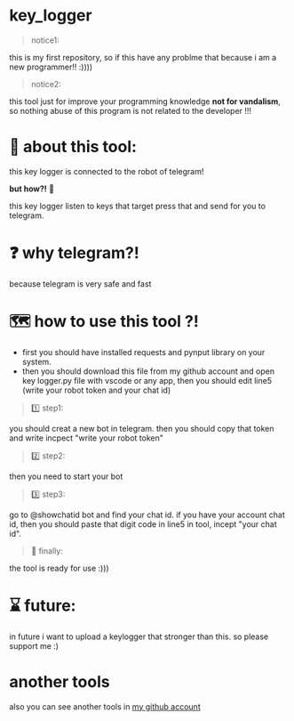 # key_logger


> notice1:

this is my first repository, so if this have any problme that because i am a new programmer!! :))))


> notice2:

this tool just for improve your programming knowledge **not for vandalism**, so nothing abuse of this program is not related to the developer !!!




# 🤖 about this tool: 

this key logger is connected to the robot of telegram!

**but how?!** :thinking:


this key logger listen to keys that target press that and send for you to telegram.

# :question: why telegram?!


because telegram is very safe and fast

# :world_map: how to use this tool ?!

- first you should have installed requests and pynput library on your system.
- then you should download this file from my github account and open key logger.py file with vscode or any app, then you should edit line5 (write your robot token and your chat id)


> :one: step1:

you should creat a new bot in telegram. then you should copy that token and write incpect "write your robot token"

> :two: step2:

then you need to start your bot

> :three: step3:

go to @showchatid bot and find your chat id. if you have your account chat id, then you should paste that digit code in line5 in tool, incept "your chat id".

> :checkered_flag: finally:

the tool is ready for use :)))


# :hourglass: future:

in future i want to upload a keylogger that stronger than this. so please support me :)

# another tools

also you can see another tools in [my github account](https://github.com/saed-gpr/)
